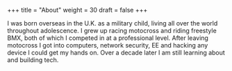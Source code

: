 +++
title = "About"
weight = 30
draft = false
+++


I was born overseas in the U.K. as a military child, living all over the world throughout adolescence.  I grew up racing motocross and riding freestyle BMX, both of which I competed in at a professional level.  After leaving motocross I got into computers, network security, EE and hacking any device I could get my hands on. Over a decade later I am still learning about and building tech.
